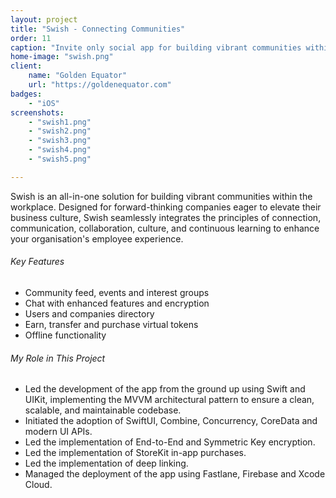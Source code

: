 ```yaml
---
layout: project
title: "Swish - Connecting Communities"
order: 11
caption: "Invite only social app for building vibrant communities within the workplace"
home-image: "swish.png"
client:
    name: "Golden Equator"
    url: "https://goldenequator.com"
badges:
    - "iOS"
screenshots:
    - "swish1.png"
    - "swish2.png"
    - "swish3.png"
    - "swish4.png"
    - "swish5.png"

---
```


Swish is an all-in-one solution for building vibrant communities within the workplace. Designed for forward-thinking companies eager to elevate their business culture, Swish seamlessly integrates the principles of connection, communication, collaboration, culture, and continuous learning to enhance your organisation's employee experience.

###### Key Features
- Community feed, events and interest groups
- Chat with enhanced features and encryption
- Users and companies directory
- Earn, transfer and purchase virtual tokens
- Offline functionality

###### My Role in This Project
- Led the development of the app from the ground up using Swift and UIKit, implementing the MVVM architectural pattern to ensure a clean, scalable, and maintainable codebase.
- Initiated the adoption of SwiftUI, Combine, Concurrency, CoreData and modern UI APIs.
- Led the implementation of End-to-End and Symmetric Key encryption.
- Led the implementation of StoreKit in-app purchases.
- Led the implementation of deep linking.
- Managed the deployment of the app using Fastlane, Firebase and Xcode Cloud.